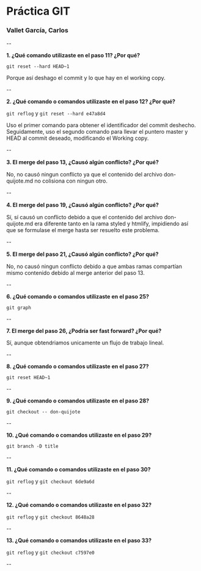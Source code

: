 # Práctica GIT

### Vallet García, Carlos

--

**1. ¿Qué comando utilizaste en el paso 11? ¿Por qué?**

`git reset --hard HEAD~1` 

Porque así deshago el commit y lo que hay en el working copy.

--

**2. ¿Qué comando o comandos utilizaste en el paso 12? ¿Por qué?**

`git reflog` y `git reset --hard e47a8d4`

Uso el primer comando para obtener el identificador del commit deshecho. Seguidamente, uso el segundo comando para llevar el puntero master y HEAD al commit deseado, modificando el Working copy.

--

**3. El merge del paso 13, ¿Causó algún conﬂicto? ¿Por qué?**

No, no causó ningun conflicto ya que el contenido del archivo don-quijote.md no colisiona con ningun otro.

--

**4. El merge del paso 19, ¿Causó algún conﬂicto? ¿Por qué?**

Sí, sí causó un conflicto debido a que el contenido del archivo don-quijote.md era diferente tanto en la rama styled y htmlify, impidiendo así que se formulase el merge hasta ser resuelto este problema.

--

**5. El merge del paso 21, ¿Causó algún conﬂicto? ¿Por qué?**

No, no causó ningun conflicto debido a que ambas ramas compartían mismo contenido debido al merge anterior del paso 13.

--

**6. ¿Qué comando o comandos utilizaste en el paso 25?**

`git graph` 

--

**7. El merge del paso 26, ¿Podría ser fast forward? ¿Por qué?**

Sí, aunque obtendriamos unicamente un flujo de trabajo lineal.

--

**8. ¿Qué comando o comandos utilizaste en el paso 27?**

`git reset HEAD~1` 

--

**9. ¿Qué comando o comandos utilizaste en el paso 28?**

`git checkout -- don-quijote` 

--

**10. ¿Qué comando o comandos utilizaste en el paso 29?**

`git branch -D title` 

--

**11. ¿Qué comando o comandos utilizaste en el paso 30?**

`git reflog` y `git checkout 6de9a6d`

--

**12. ¿Qué comando o comandos utilizaste en el paso 32?**

`git reflog` y `git checkout 8648a28`

--

**13. ¿Qué comando o comandos utilizaste en el paso 33?**

`git reflog` y `git checkout c7597e0`

--